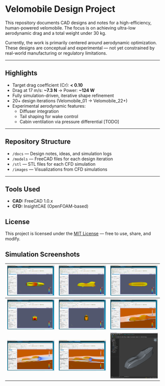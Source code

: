 # Velomobile Design Project

This repository documents CAD designs and notes for a high-efficiency, human-powered velomobile. The focus is on achieving ultra-low aerodynamic drag and a total weight under 30 kg.

Currently, the work is primarily centered around aerodynamic optimization. These designs are conceptual and experimental — not yet constrained by real-world manufacturing or regulatory limitations.

---

## Highlights

- Target drag coefficient (Cr): **< 0.10**
- Drag at 17 m/s: **~7.3 N** → Power: **~124 W**
- Fully simulation-driven, iterative shape refinement
- 20+ design iterations (Velomobile_01 → Velomobile_22+)
- Experimental aerodynamic features:
  - Diffuser integration
  - Tail shaping for wake control
  - Cabin ventilation via pressure differential [TODO]

---

## Repository Structure

- `/docs` — Design notes, ideas, and simulation logs
- `/models` — FreeCAD files for each design iteration
- `/stl` — STL files for each CFD simulation 
- `/images` — Visualizations from CFD simulations

---

## Tools Used

- **CAD:** FreeCAD 1.0.x  
- **CFD:** InsightCAE (OpenFOAM-based)



## License

This project is licensed under the [MIT License](LICENSE) — free to use, share, and modify.


## Simulation Screenshots

| ![Screenshot 1](images/Screenshot%202025-06-30%20215540.png) | ![Screenshot 2](images/Screenshot%202025-06-30%20215559.png) | ![Screenshot 3](images/Screenshot%202025-06-30%20215612.png) |
|-------------------------------------------------------------|-------------------------------------------------------------|-------------------------------------------------------------|
| ![Screenshot 4](images/Screenshot%202025-06-30%20215628.png) | ![Screenshot 5](images/Screenshot%202025-06-30%20215639.png) | ![Screenshot 6](images/Screenshot%202025-06-30%20215748.png) |
| ![Screenshot 7](images/Screenshot%202025-06-30%20220239.png) | ![Screenshot 8](images/Screenshot%202025-06-30%20220439.png) | ![Screenshot 9](images/Screenshot%202025-06-30%20220811.png) |

